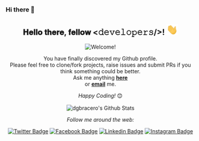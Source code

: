 ### Hi there 👋
<div align="center">
<h2> 𝐇𝐞𝐥𝐥𝐨 𝐭𝐡𝐞𝐫𝐞, 𝐟𝐞𝐥𝐥𝐨𝐰 <𝚍𝚎𝚟𝚎𝚕𝚘𝚙𝚎𝚛𝚜/>! <img src="https://github.com/ABSphreak/ABSphreak/blob/master/gifs/Hi.gif" width="30px"></h2>
</div>

<div align="center" width="50">

<img src="https://media.giphy.com/media/iIqmM5tTjmpOB9mpbn/giphy.gif" alt="Welcome!" width="300"/>

</div>

<div align="center">

You have finally discovered my Github profile. <br>
Please feel free to clone/fork projects, raise issues and submit PRs if you think something could be better. <br>
Ask me anything <a href="https://github.com/dgbracero/dgbracero/issues/new"><b>here</b></a><br>
or <a href="mailto:diegobracero@hotmail.com"><b>email</b></a> me.

<i>Happy Coding!</i> 😊

</div>

<div align="center">

<img align="center" src="https://github-readme-stats.vercel.app/api?username=geovannydev&include_all_commits=true&count_private=true&show_icons=true&line_height=20&title_color=7A7ADB&icon_color=2234AE&text_color=D3D3D3&bg_color=0,000000,130F40" alt="dgbracero's Github Stats">

</br>

<i>Follow me around the web:</i><br>


[![Twitter Badge](https://img.shields.io/badge/-dgbracero-blue?style=plastic&logo=Twitter&logoColor=white&link=https://twitter.com/dgbracero/)](https://twitter.com/dgbracero/)
[![Facebook Badge](https://img.shields.io/badge/-diegogeovannyb-blue?style=plastic&logo=Facebook&logoColor=white&link=https://www.facebook.com/diegogeovannyb/)](https://www.facebook.com/diegogeovannyb/)
[![Linkedin Badge](https://img.shields.io/badge/-dgbracero-blue?style=plastic&logo=Linkedin&logoColor=white&link=https://www.linkedin.com/in/dgbracero/)](https://www.linkedin.com/in/dgbracero/)
[![Instagram Badge](https://img.shields.io/badge/-codigonegativo-purple?style=plastic&logo=instagram&logoColor=white&link=https://www.instagram.com/codigonegativo/)](https://www.instagram.com//codigonegativo/)

</div>
